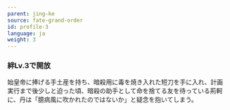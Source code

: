 ```yaml
---
parent: jing-ke
source: fate-grand-order
id: profile-3
language: ja
weight: 3
---
```


### 絆Lv.3で開放

始皇帝に捧げる手土産を持ち、暗殺用に毒を焼き入れた短刀を手に入れ、計画実行まで後少しと迫った頃、暗殺の助手として命を捨てる友を待っている荊軻に、丹は「臆病風に吹かれたのではないか」と疑念を抱いてしまう。
